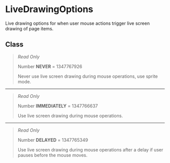 # LiveDrawingOptions
Live drawing options for when user mouse actions trigger live screen drawing of page items.

## Class
> *Read Only* 
> 
> Number **NEVER** = 1347767926
> 
> Never use live screen drawing during mouse operations, use sprite mode.
*** 
> *Read Only* 
> 
> Number **IMMEDIATELY** = 1347766637
> 
> Use live screen drawing during mouse operations.
*** 
> *Read Only* 
> 
> Number **DELAYED** = 1347765349
> 
> Use live screen drawing during mouse operations after a delay if user pauses before the mouse moves.

